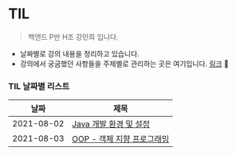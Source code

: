 # TIL

> 백엔드 P반 H조 강민희 입니다.



* 날짜별로 강의 내용을 정리하고 있습니다.
* 강의에서 궁굼했던 사항들을 주제별로 관리하는 곳은 여기입니다. [링크](https://github.com/minhee0327/TIL) 🤗 

### 

### TIL 날짜별 리스트

| 날짜       | 제목                                                         |
| ---------- | ------------------------------------------------------------ |
| 2021-08-02 | [Java 개발 환경 및 설정](https://wooden-plate-047.notion.site/Java-50d57795b0ec4463a45fdf4ef2df9610) |
| 2021-08-03 | [OOP - 객체 지향 프로그래밍](https://wooden-plate-047.notion.site/OOP-6bf8ce41fc3f41fca837d12ac0eaa07f) |

